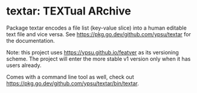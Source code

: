 # textar: TEXTual ARchive

Package textar encodes a file list (key-value slice) into a human editable text file and vice versa.
See https://pkg.go.dev/github.com/ypsu/textar for the documentation.

Note: this project uses https://ypsu.github.io/featver as its versioning scheme.
The project will enter the more stable v1 version only when it has users already.

Comes with a command line tool as well, check out https://pkg.go.dev/github.com/ypsu/textar/bin/textar.
